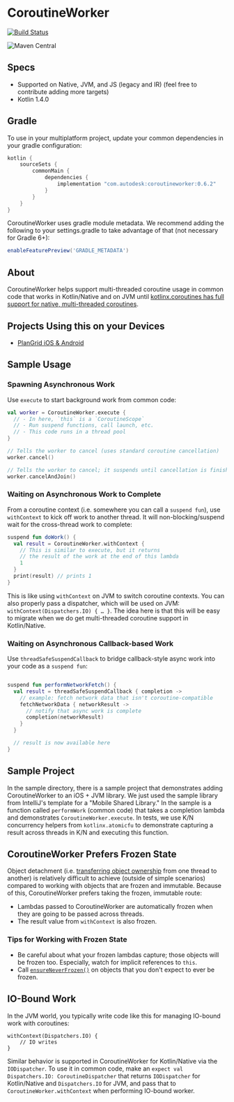 # CoroutineWorker

[![Build Status](https://github.com/autodesk/coroutineworker/workflows/build/badge.svg)](https://github.com/autodesk/coroutineworker/actions?query=workflow%3Abuild)

![Maven Central](https://img.shields.io/maven-central/v/com.autodesk/coroutineworker.svg)

## Specs

- Supported on Native, JVM, and JS (legacy and IR) (feel free to contribute adding more targets)
- Kotlin 1.4.0

## Gradle

To use in your multiplatform project, update your common dependencies in your gradle configuration:

```groovy
kotlin {
    sourceSets {
        commonMain {
            dependencies {
                implementation "com.autodesk:coroutineworker:0.6.2"
            }
        }
    }
}
```

CoroutineWorker uses gradle module metadata. We recommend adding the following to your settings.gradle to take advantage of that (not necessary for Gradle 6+):

```groovy
enableFeaturePreview('GRADLE_METADATA')
```

## About

CoroutineWorker helps support multi-threaded coroutine usage in common code that works in Kotlin/Native and on JVM until [kotlinx.coroutines has full support for native, multi-threaded coroutines](https://github.com/Kotlin/kotlinx.coroutines/issues/462).

## Projects Using this on your Devices

- [PlanGrid iOS & Android](https://plangrid.com)

## Sample Usage

### Spawning Asynchronous Work

Use `execute` to start background work from common code:

```kotlin
val worker = CoroutineWorker.execute {
  // - In here, `this` is a `CoroutineScope`
  // - Run suspend functions, call launch, etc.
  // - This code runs in a thread pool
}

// Tells the worker to cancel (uses standard coroutine cancellation)
worker.cancel()

// Tells the worker to cancel; it suspends until cancellation is finished
worker.cancelAndJoin()
```

### Waiting on Asynchronous Work to Complete

From a coroutine context (i.e. somewhere you can call a `suspend fun`), use `withContext` to kick off work to another thread. It will non-blocking/suspend wait for the cross-thread work to complete:

```kotlin
suspend fun doWork() {
  val result = CoroutineWorker.withContext {
    // This is similar to execute, but it returns
    // the result of the work at the end of this lambda
    1
  }
  print(result) // prints 1
}
```

This is like using `withContext` on JVM to switch coroutine contexts. You can also properly pass a dispatcher, which will be used on JVM: `withContext(Dispatchers.IO) { … }`. The idea here is that this will be easy to migrate when we do get multi-threaded coroutine support in Kotlin/Native.

### Waiting on Asynchronous Callback-based Work

Use `threadSafeSuspendCallback` to bridge callback-style async work into your code as a `suspend fun`:

```kotlin

suspend fun performNetworkFetch() {
  val result = threadSafeSuspendCallback { completion ->
    // example: fetch network data that isn't coroutine-compatible
    fetchNetworkData { networkResult ->
      // notify that async work is complete
      completion(networkResult)
    }
  }

  // result is now available here
}
```

## Sample Project

In the sample directory, there is a sample project that demonstrates adding CoroutineWorker to an iOS + JVM library. We just used the sample library from IntelliJ's template for a "Mobile Shared Library." In the sample is a function called `performWork` (common code) that takes a completion lambda and demonstrates `CoroutineWorker.execute`. In tests, we use K/N concurrency helpers from `kotlinx.atomicfu` to demonstrate capturing a result across threads in K/N and executing this function.

## CoroutineWorker Prefers Frozen State

Object detachment (i.e. [transferring object ownership](https://github.com/JetBrains/kotlin-native/blob/master/CONCURRENCY.md#object-transfer-and-freezing) from one thread to another) is relatively difficult to achieve (outside of simple scenarios) compared to working with objects that are frozen and immutable. Because of this, CoroutineWorker prefers taking the frozen, immutable route:

- Lambdas passed to CoroutineWorker are automatically frozen when they are going to be passed across threads.
- The result value from `withContext` is also frozen.

### Tips for Working with Frozen State

- Be careful about what your frozen lambdas capture; those objects will be frozen too. Especially, watch for implicit references to `this`.
- Call [`ensureNeverFrozen()`](https://kotlinlang.org/api/latest/jvm/stdlib/kotlin.native.concurrent/ensure-never-frozen.html) on objects that you don't expect to ever be frozen.

## IO-Bound Work

In the JVM world, you typically write code like this for managing IO-bound work with coroutines:

```
withContext(Dispatchers.IO) {
    // IO writes
}
```
Similar behavior is supported in CoroutineWorker for Kotlin/Native via the `IODispatcher`. To use it in common code, make an `expect val Dispatchers.IO: CoroutineDispatcher` that returns `IODispatcher` for Kotlin/Native and `Dispatchers.IO` for JVM, and pass that to `CoroutineWorker.withContext` when performing IO-bound worker.